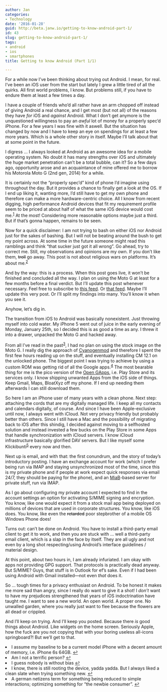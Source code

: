 ```yaml
---
author: Jan
categories:
- Technology
date: '2016-01-28'
guid: http://beta.janw.io/getting-to-know-android-part-1/
id: 43
slug: getting-to-know-android-part-1/
tags:
- android
- ios
- smartphones
title: Getting to know Android (Part 1/1)

---
```


For a while now I&#8217;ve been thinking about trying out Android. I mean, for real. I&#8217;ve been an iOS user from the start but lately I grew a little tired of all the quirks. All first world problems, I know. But problems still, if you have to endure them at least a few times a day.

I have a couple of friends who&#8217;d all rather have an arm chopped off instead of giving Android a real chance, and I get most (but not all) of the reasons they have _for_ iOS and _against_ Android. What I don&#8217;t get anymore is the unquestioned willingness to pay an _awful_ lot of money for a properly spec&#8217;d iPhone. For a few years I was fine with it aswell. But the situation has changed by now and I have to keep an eye on spendings for at least a few more years. Which is a whole other story in itself. Maybe I&#8217;ll talk about that at some point in the future.

<!--more-->

I digress … I always looked at Android as an awesome idea for a mobile operating system. No doubt it has many strengths over iOS and ultimately the huge market penetration can&#8217;t be a total bubble, can it? So a few days ago, opportunity arose and an acquaintance of mine offered me to borrow his Motorola Moto G (2nd gen, 2014) for a while.

It is certainly not the &#8220;properly spec&#8217;d&#8221; kind of phone I&#8217;d imagine using throughout the day. But it provides a chance to finally get a look at the OS. If I end up liking it, wanting more, I&#8217;d still have to get my own phone and therefore can make a more hardware-centric choice. All I know from recent digging, high performance Android devices that fit my requirement profile seem to be priced at about half of what the same iOS device would cost me.<sup id="fnref-43-1"><a href="#fn-43-1" class="jetpack-footnote">1</a></sup> At the most! Considering more reasonable options maybe just a third. But if that&#8217;s gonna happen, remains to be seen.

Now for a quick disclaimer: I am not trying to bash on either iOS nor Android just for the sakes of bashing. But I will not be beating around the bush to get my point across. At some time in the future someone might read this ramblings and think &#8220;that sucker just got it all wrong&#8221;. Go ahead, try to correct me. Still, my observations and opinions are my own. If you don&#8217;t like them, <strike>troll</strike> go away. This post is not about religious wars on platforms. It&#8217;s about me.<sup id="fnref-43-2"><a href="#fn-43-2" class="jetpack-footnote">2</a></sup>

And by the way: this is a process. When this post goes live, it won&#8217;t be finished and concluded all the way. I plan on using the Moto G at least for a few months before a final verdict. But I&#8217;ll update this post whenever necessary. Feel free to subscribe to [this feed](feed.rss "RSS"). Or [that feed](feed.atom "Atom"). Maybe I&#8217;ll update this very post. Or I&#8217;ll split my findings into many. You&#8217;ll know it when you see it.

Anyhow, let&#8217;s dig in.

The transition from iOS to Android was basically nonexistent. Just throwing myself into cold water. My iPhone 5 went out of juice in the early evening of Monday, January 25th, so I decided this is as good a time as any. I threw it into a drawer, unpacked the Moto G and hacked away.

From all I&#8217;ve read in the past<sup id="fnref-43-3"><a href="#fn-43-3" class="jetpack-footnote">3</a></sup>, I had no plan on using the stock image on the Moto G. I really dig the approach of [Cyanogenmod](http://cyanogenmod.org/) and therefore I spent the first few hours reading up on the stuff, and eventually installing CM 12.1 on the unlocked phone. The biggest point I was trying to achieve by using a custom ROM was getting rid of all the Google apps.<sup id="fnref-43-4"><a href="#fn-43-4" class="jetpack-footnote">4</a></sup> The most bearable thing for me is the pico version of the [Open GApps](http://opengapps.org/), i.e. Play Store and its services only. I know shipping unwanted Apps from the iOS side of things. Keep Gmail, Maps, BloatXyz off my phone. If I end up needing them afterwards I can still download them.

So here I am an iPhone user of many years with a clean phone. Next step: attaching the cords that are my digitally managed life. I keep all my contacts and calendars digitally, of course. And since I have been Apple-exclusive until now, I always went with iCloud. Not very privacy friendly but probably better than others. Since I still have a Mac and the possibility of migrating back to iOS after this shindig, I decided against moving to a selfhosted solution and instead invested a few bucks on the Play Store in some Apps that handle synchronization with iCloud servers. I know iCloud infrastructure basically glorified DAV servers. But I like myself some Klickibunti<sup id="fnref-43-5"><a href="#fn-43-5" class="jetpack-footnote">5</a></sup> every now and then.

Next up is email, and with that: the first conundrum, and the story of today&#8217;s introductory posting. I have an exchange account for work (which I prefer being run via IMAP and staying unsynchronized most of the time, since this is my private phone and if people at work expect quick responses via email 24/7, they should be paying for the phone), and an [MiaB](https://mailinabox.email/)-based server for private stuff, run via IMAP.

As I go about configuring my private account I expected to find in the account settings an option for activating S/MIME signing and encryption. You know, like one would expect it from a stock mail app being deployed on millions of devices that are used in corporate structures. You know, like iOS does. You know, like even the <strike>retarded</strike> poor stepbrother of a mobile OS Windows Phone does!

Turns out: can&#8217;t be done on Android. You have to install a third-party email client to get it to work, and then you are stuck with … well a third-party email client, which is a slap in the face by itself. They are all ugly and not even by a long shot respecting/using Android&#8217;s interface guidelines / material design.

At this point, about two hours in, I am already infuriated. I am okay with apps not providing GPG support. That protocols is practically dead anyway. But S/MIME? Guys, that stuff is in Outlook for ef&#8217;s sake. Even if I had been using Android with Gmail installed—not even _that_ does it.

So … tough times for a privacy enthusiast on Android. To be honest it makes me more sad than angry, since I really do want to give it a shot! I _don&#8217;t_ want to have my prejudices strengthened that years of iOS indoctrination have taught me. I want to see a new world. An open world. A proper one. No unwalled garden, where you really just want to flee because the flowers are all dead or crippled.

And I&#8217;ll keep on trying. And I&#8217;ll keep you posted. Because there _is_ good things about Android. Like widgets on the home screen. Seriously Apple, how the fuck are you not copying that with your boring useless all-icons springboard?! But we&#8217;ll get to that.

<li id="fn-43-1">
  I assume my baseline to be a current model iPhone with a decent amount of memory, i.e. iPhone 6s 64GB.&#160;<a href="#fnref-43-1">&#8617;</a>
</li>
<li id="fn-43-2">
  Am I not a terrific person?&#160;<a href="#fnref-43-2">&#8617;</a>
</li>
<li id="fn-43-3">
  I guess nobody is without bias&#160;<a href="#fnref-43-3">&#8617;</a>
</li>
<li id="fn-43-4">
  I know, there is still rooting the device, yadda yadda. But I always liked a clean slate when trying something new.&#160;<a href="#fnref-43-4">&#8617;</a>
</li>
<li id="fn-43-5">
  A german netizens term for something being reduced to simple interactions; optimizing something for &#8220;the newbie consumer&#8221;.&#160;<a href="#fnref-43-5">&#8617;</a> </fn></footnotes>